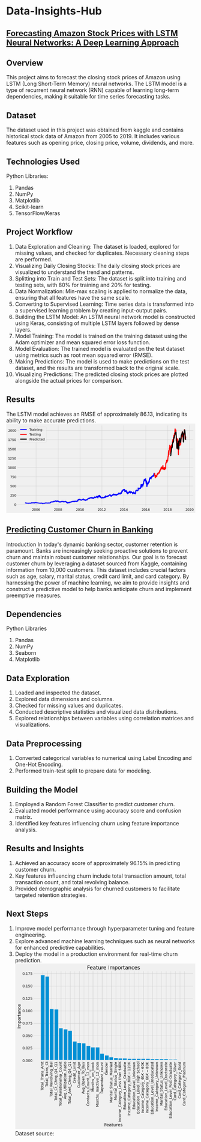 # Data-Insights-Hub
## [Forecasting Amazon Stock Prices with LSTM Neural Networks: A Deep Learning Approach](https://github.com/cleavestone/Data-Analytics/blob/main/AMAZON_STOCK_.ipynb)

## Overview
This project aims to forecast the closing stock prices of Amazon using LSTM (Long Short-Term Memory) neural networks. The LSTM model is a type of recurrent neural network (RNN) capable of learning long-term dependencies, making it suitable for time series forecasting tasks.

## Dataset
The dataset used in this project was obtained from kaggle and  contains historical stock data of Amazon from 2005 to 2019. It includes various features such as opening price, closing price, volume, dividends, and more.

## Technologies Used
Python Libraries:
1. Pandas
2. NumPy
3. Matplotlib
4. Scikit-learn
5. TensorFlow/Keras

## Project Workflow
1. Data Exploration and Cleaning: The dataset is loaded, explored for missing values, and checked for duplicates. Necessary cleaning steps are performed.
2. Visualizing Daily Closing Stocks: The daily closing stock prices are visualized to understand the trend and patterns.
3. Splitting into Train and Test Sets: The dataset is split into training and testing sets, with 80% for training and 20% for testing.
4. Data Normalization: Min-max scaling is applied to normalize the data, ensuring that all features have the same scale.
5. Converting to Supervised Learning: Time series data is transformed into a supervised learning problem by creating input-output pairs.
6. Building the LSTM Model: An LSTM neural network model is constructed using Keras, consisting of multiple LSTM layers followed by dense layers.
7. Model Training: The model is trained on the training dataset using the Adam optimizer and mean squared error loss function.
8. Model Evaluation: The trained model is evaluated on the test dataset using metrics such as root mean squared error (RMSE).
9. Making Predictions: The model is used to make predictions on the test dataset, and the results are transformed back to the original scale.
10. Visualizing Predictions: The predicted closing stock prices are plotted alongside the actual prices for comparison.
    
## Results
The LSTM model achieves an RMSE of approximately 86.13, indicating its ability to make accurate predictions.
![](https://github.com/cleavestone/Data-Insights-Hub/blob/main/image_dir/amazon.png)

## [Predicting Customer Churn in Banking](https://github.com/cleavestone/Data-Analytics/blob/main/Credit_Card_Customer_Churn.ipynb)
Introduction
In today's dynamic banking sector, customer retention is paramount. Banks are increasingly seeking proactive solutions to prevent churn and maintain robust customer relationships. Our goal is to forecast customer churn by leveraging a dataset sourced from Kaggle, containing information from 10,000 customers. This dataset includes crucial factors such as age, salary, marital status, credit card limit, and card category. By harnessing the power of machine learning, we aim to provide insights and construct a predictive model to help banks anticipate churn and implement preemptive measures.

## Dependencies
Python Libraries
1. Pandas
2. NumPy
3. Seaborn
4. Matplotlib
   
## Data Exploration
1. Loaded and inspected the dataset.
2. Explored data dimensions and columns.
3. Checked for missing values and duplicates.
4. Conducted descriptive statistics and visualized data distributions.
5. Explored relationships between variables using correlation matrices and visualizations.
   
## Data Preprocessing
1. Converted categorical variables to numerical using Label Encoding and One-Hot Encoding.
2. Performed train-test split to prepare data for modeling.
   
## Building the Model
1. Employed a Random Forest Classifier to predict customer churn.
2. Evaluated model performance using accuracy score and confusion matrix.
3. Identified key features influencing churn using feature importance analysis.
   
## Results and Insights
1. Achieved an accuracy score of approximately 96.15% in predicting customer churn.
2. Key features influencing churn include total transaction amount, total transaction count, and total revolving balance.
3. Provided demographic analysis for churned customers to facilitate targeted retention strategies.
   
## Next Steps
1. Improve model performance through hyperparameter tuning and feature engineering.
2. Explore advanced machine learning techniques such as neural networks for enhanced predictive capabilities.
3. Deploy the model in a production environment for real-time churn prediction.
![](https://github.com/cleavestone/Data-Insights-Hub/blob/main/image_dir/feature_import.png)
Dataset source: [](https://www.kaggle.com/datasets/sakshigoyal7/credit-card-customers/download?datasetVersionNumber=1)
